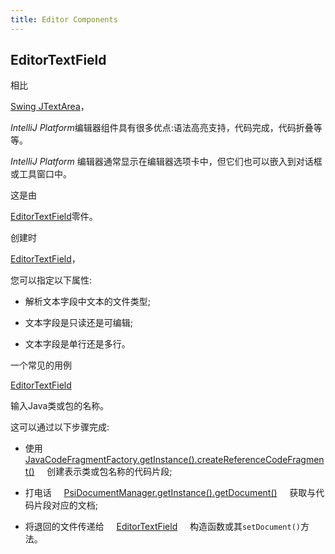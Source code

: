 ```yaml
---
title: Editor Components
---
```


## EditorTextField


相比

[Swing JTextArea](https://docs.oracle.com/javase/8/docs/api/javax/swing/JTextArea.html)，

*IntelliJ Platform*编辑器组件具有很多优点:语法高亮支持，代码完成，代码折叠等等。

*IntelliJ Platform* 编辑器通常显示在编辑器选项卡中，但它们也可以嵌入到对话框或工具窗口中。

这是由

[EditorTextField](upsource:///platform/platform-impl/src/com/intellij/ui/EditorTextField.java)零件。


创建时

[EditorTextField](upsource:///platform/platform-impl/src/com/intellij/ui/EditorTextField.java)，

您可以指定以下属性:


* 解析文本字段中文本的文件类型;


* 文本字段是只读还是可编辑;


* 文本字段是单行还是多行。


一个常见的用例

[EditorTextField](upsource:///platform/platform-impl/src/com/intellij/ui/EditorTextField.java)

输入Java类或包的名称。

这可以通过以下步骤完成:


*   使用
   
[JavaCodeFragmentFactory.getInstance().createReferenceCodeFragment()](upsource:///java/java-psi-api/src/com/intellij/psi/JavaCodeFragmentFactory.java)
   
创建表示类或包名称的代码片段;


* 打电话
   
[PsiDocumentManager.getInstance().getDocument()](upsource:///platform/core-api/src/com/intellij/psi/PsiDocumentManager.java)
   
获取与代码片段对应的文档;


* 将退回的文件传递给
   
[EditorTextField](upsource:///platform/platform-impl/src/com/intellij/ui/EditorTextField.java)
   
构造函数或其`setDocument()`方法。


